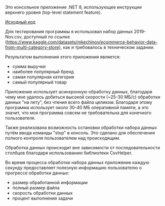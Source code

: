 Это консольное приложение .NET 8, использующее инструкции верхнего уровня (top-level statement feature).

[Исходный код](Program.cs)

Для тестирования программы я использовал набор данных 2019-Nov.csv, доступный по ссылке (https://www.kaggle.com/datasets/mkechinov/ecommerce-behavior-data-from-multi-category-store), как и требовалось в техническом задании.

Результатом выполнения этого приложения является:
- сумма выручки
- наиболее популярный бренд
- самая популярная категория
- самый популярный товар

Приложение использует асинхронную обработку данных, благодаря чему мне удалось добиться высокой скорости (~25-30 МБ/с) обработки данных "на лету", без чтения всего файла целиком. Благодаря этому программа использует около 30-40 МБ оперативной памяти, а это значит, что моя программа совсем не требовательна для конечного пользователя.

Также реализована возможность остановки обработки набора данных путём ввода команды "stop" в консоль. Это сделано для обеспечения полного контроля пользователем над происходящим.

Обработка данных происходит вне зависимости от последовательности столбцов благодаря использованию библиотеки CsvHelper.

Во время процесса обработки набора данных приложение каждую секунду предоставляет полезную информацию пользователю о прогрессе обработки данных:
- размер обработанной информации
- полный размер файла
- скорость обработки данных
- процент выполнения задачи
